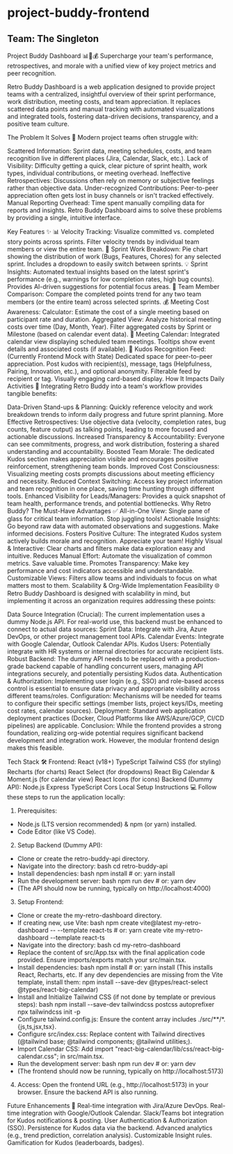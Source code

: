 # project-buddy-frontend
## Team: The Singleton

Project Buddy Dashboard 📊🤝💰
Supercharge your team's performance, retrospectives, and morale with a unified view of key project metrics and peer recognition.


Retro Buddy Dashboard is a web application designed to provide project teams with a centralized, insightful overview of their sprint performance, work distribution, meeting costs, and team appreciation. It replaces scattered data points and manual tracking with automated visualizations and integrated tools, fostering data-driven decisions, transparency, and a positive team culture.

The Problem It Solves 🤔
Modern project teams often struggle with:

Scattered Information: Sprint data, meeting schedules, costs, and team recognition live in different places (Jira, Calendar, Slack, etc.).
Lack of Visibility: Difficulty getting a quick, clear picture of sprint health, work types, individual contributions, or meeting overhead.
Ineffective Retrospectives: Discussions often rely on memory or subjective feelings rather than objective data.
Under-recognized Contributions: Peer-to-peer appreciation often gets lost in busy channels or isn't tracked effectively.
Manual Reporting Overhead: Time spent manually compiling data for reports and insights.
Retro Buddy Dashboard aims to solve these problems by providing a single, intuitive interface.

Key Features ✨
📊 Velocity Tracking:
Visualize committed vs. completed story points across sprints.
Filter velocity trends by individual team members or view the entire team.
🍰 Sprint Work Breakdown:
Pie chart showing the distribution of work (Bugs, Features, Chores) for any selected sprint.
Includes a dropdown to easily switch between sprints.
💡 Sprint Insights:
Automated textual insights based on the latest sprint's performance (e.g., warnings for low completion rates, high bug counts).
Provides AI-driven suggestions for potential focus areas.
👥 Team Member Comparison:
Compare the completed points trend for any two team members (or the entire team) across selected sprints.
💰 Meeting Cost Awareness:
Calculator: Estimate the cost of a single meeting based on participant rate and duration.
Aggregated View: Analyze historical meeting costs over time (Day, Month, Year).
Filter aggregated costs by Sprint or Milestone (based on calendar event data).
📅 Meeting Calendar:
Integrated calendar view displaying scheduled team meetings.
Tooltips show event details and associated costs (if available).
🎉 Kudos Recognition Feed: (Currently Frontend Mock with State)
Dedicated space for peer-to-peer appreciation.
Post kudos with recipient(s), message, tags (Helpfulness, Pairing, Innovation, etc.), and optional anonymity.
Filterable feed by recipient or tag.
Visually engaging card-based display.
How It Impacts Daily Activities 🚀
Integrating Retro Buddy into a team's workflow provides tangible benefits:

Data-Driven Stand-ups & Planning: Quickly reference velocity and work breakdown trends to inform daily progress and future sprint planning.
More Effective Retrospectives: Use objective data (velocity, completion rates, bug counts, feature output) as talking points, leading to more focused and actionable discussions.
Increased Transparency & Accountability: Everyone can see commitments, progress, and work distribution, fostering a shared understanding and accountability.
Boosted Team Morale: The dedicated Kudos section makes appreciation visible and encourages positive reinforcement, strengthening team bonds.
Improved Cost Consciousness: Visualizing meeting costs prompts discussions about meeting efficiency and necessity.
Reduced Context Switching: Access key project information and team recognition in one place, saving time hunting through different tools.
Enhanced Visibility for Leads/Managers: Provides a quick snapshot of team health, performance trends, and potential bottlenecks.
Why Retro Buddy? The Must-Have Advantages ✅
All-in-One View: Single pane of glass for critical team information. Stop juggling tools!
Actionable Insights: Go beyond raw data with automated observations and suggestions. Make informed decisions.
Fosters Positive Culture: The integrated Kudos system actively builds morale and recognition. Appreciate your team!
Highly Visual & Interactive: Clear charts and filters make data exploration easy and intuitive.
Reduces Manual Effort: Automate the visualization of common metrics. Save valuable time.
Promotes Transparency: Make key performance and cost indicators accessible and understandable.
Customizable Views: Filters allow teams and individuals to focus on what matters most to them.
Scalability & Org-Wide Implementation Feasibility 🌐
Retro Buddy Dashboard is designed with scalability in mind, but implementing it across an organization requires addressing these points:

Data Source Integration (Crucial): The current implementation uses a dummy Node.js API. For real-world use, this backend must be enhanced to connect to actual data sources:
Sprint Data: Integrate with Jira, Azure DevOps, or other project management tool APIs.
Calendar Events: Integrate with Google Calendar, Outlook Calendar APIs.
Kudos Users: Potentially integrate with HR systems or internal directories for accurate recipient lists.
Robust Backend: The dummy API needs to be replaced with a production-grade backend capable of handling concurrent users, managing API integrations securely, and potentially persisting Kudos data.
Authentication & Authorization: Implementing user login (e.g., SSO) and role-based access control is essential to ensure data privacy and appropriate visibility across different teams/roles.
Configuration: Mechanisms will be needed for teams to configure their specific settings (member lists, project keys/IDs, meeting cost rates, calendar sources).
Deployment: Standard web application deployment practices (Docker, Cloud Platforms like AWS/Azure/GCP, CI/CD pipelines) are applicable.
Conclusion: While the frontend provides a strong foundation, realizing org-wide potential requires significant backend development and integration work. However, the modular frontend design makes this feasible.

Tech Stack 🛠️
Frontend:
React (v18+)
TypeScript
Tailwind CSS (for styling)
Recharts (for charts)
React Select (for dropdowns)
React Big Calendar & Moment.js (for calendar view)
React Icons (for icons)
Backend (Dummy API):
Node.js
Express
TypeScript
Cors
Local Setup Instructions 💻
Follow these steps to run the application locally:

1. Prerequisites:
* Node.js (LTS version recommended) & npm (or yarn) installed.
* Code Editor (like VS Code).

2. Setup Backend (Dummy API):
* Clone or create the retro-buddy-api directory.
* Navigate into the directory:
  bash cd retro-buddy-api
* Install dependencies:
  bash npm install # or: yarn install
* Run the development server:
  bash npm run dev # or: yarn dev
* (The API should now be running, typically on http://localhost:4000)

3. Setup Frontend:
* Clone or create the my-retro-dashboard directory.
* If creating new, use Vite:
  bash npm create vite@latest my-retro-dashboard -- --template react-ts # or: yarn create vite my-retro-dashboard --template react-ts
* Navigate into the directory:
  bash cd my-retro-dashboard
* Replace the content of src/App.tsx with the final application code provided. Ensure imports/exports match your src/main.tsx.
* Install dependencies:
  bash npm install # or: yarn install
  (This installs React, Recharts, etc. If any dev dependencies are missing from the Vite template, install them: npm install --save-dev @types/react-select @types/react-big-calendar)
* Install and Initialize Tailwind CSS (if not done by template or previous steps):
  bash npm install --save-dev tailwindcss postcss autoprefixer npx tailwindcss init -p
* Configure tailwind.config.js: Ensure the content array includes ./src/**/*.{js,ts,jsx,tsx}.
* Configure src/index.css: Replace content with Tailwind directives (@tailwind base; @tailwind components; @tailwind utilities;).
* Import Calendar CSS: Add import "react-big-calendar/lib/css/react-big-calendar.css"; in src/main.tsx.
* Run the development server:
  bash npm run dev # or: yarn dev
* (The frontend should now be running, typically on http://localhost:5173)

4. Access: Open the frontend URL (e.g., http://localhost:5173) in your browser. Ensure the backend API is also running.

Future Enhancements 🔮
Real-time integration with Jira/Azure DevOps.
Real-time integration with Google/Outlook Calendar.
Slack/Teams bot integration for Kudos notifications & posting.
User Authentication & Authorization (SSO).
Persistence for Kudos data via the backend.
Advanced analytics (e.g., trend prediction, correlation analysis).
Customizable Insight rules.
Gamification for Kudos (leaderboards, badges).
